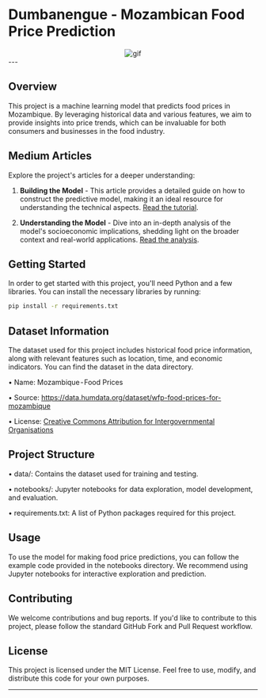 # Dumbanengue - Mozambican Food Price Prediction

<div align="center">
  <img src="https://github.com/HercoZauZau/Dumbanengue/blob/main/assets/gif/dumbanengue.gif?raw=true" alt="gif">
</div>
---

## Overview

This project is a machine learning model that predicts food prices in Mozambique. 
By leveraging historical data and various features, we aim to provide insights into price trends, which can be invaluable for both consumers and businesses in the food industry.


## Medium Articles

Explore the project's articles for a deeper understanding:

1. **Building the Model** - This article provides a detailed guide on how to construct the predictive model, making it an ideal resource for understanding the technical aspects. [Read the tutorial]().

2. **Understanding the Model** - Dive into an in-depth analysis of the model's socioeconomic implications, shedding light on the broader context and real-world applications. [Read the analysis]().


## Getting Started

In order to get started with this project, you'll need Python and a few libraries. 
You can install the necessary libraries by running:

```bash
pip install -r requirements.txt
```

## Dataset Information

The dataset used for this project includes historical food price information, along with relevant features such as location, time, and economic indicators. 
You can find the dataset in the data directory.

• Name: Mozambique - Food Prices

• Source: https://data.humdata.org/dataset/wfp-food-prices-for-mozambique

• License: [Creative Commons Attribution for Intergovernmental Organisations](https://data.humdata.org/faqs/licenses)


## Project Structure
• data/: Contains the dataset used for training and testing.

• notebooks/: Jupyter notebooks for data exploration, model development, and evaluation.

• requirements.txt: A list of Python packages required for this project.


## Usage
To use the model for making food price predictions, you can follow the example code provided in the notebooks directory. 
We recommend using Jupyter notebooks for interactive exploration and prediction.

## Contributing
We welcome contributions and bug reports. 
If you'd like to contribute to this project, please follow the standard GitHub Fork and Pull Request workflow.

## License
This project is licensed under the MIT License. Feel free to use, modify, and distribute this code for your own purposes.

---

